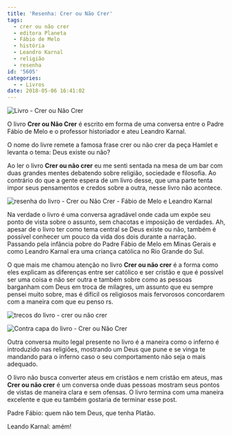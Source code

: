 ```yaml
---
title: 'Resenha: Crer ou Não Crer'
tags:
  - crer ou não crer
  - editora Planeta
  - Fábio de Melo
  - história
  - Leandro Karnal
  - religião
  - resenha
id: '5605'
categories:
  - - Livros
date: 2018-05-06 16:41:02
---
```


![Livro - Crer ou Não Crer](http://natalia.blog.br/wp-content/uploads/2018/04/capa-do-livro-crer-ou-não-crer.jpg)

O livro **Crer ou Não Crer** é escrito em forma de uma conversa entre o Padre Fábio de Melo e o professor historiador e ateu Leandro Karnal.

O nome do livre remete a famosa frase crer ou não crer da peça Hamlet e levanta o tema: Deus existe ou não?

Ao ler o livro **Crer ou não crer** eu me senti sentada na mesa de um bar com duas grandes mentes debatendo sobre religião, sociedade e filosofia. Ao contrário do que a gente espera de um livro desse, que uma parte tenta impor seus pensamentos e credos sobre a outra, nesse livro não acontece.

![resenha do livro - Crer ou Não Crer - Fábio de Melo e Leandro Karnal](http://natalia.blog.br/wp-content/uploads/2018/04/trechos-livro-crer-ou-não-crer-fábio-de-melo-leandro-karnal.jpg)

Na verdade o livro é uma conversa agradável onde cada um expõe seu ponto de vista sobre o assunto, sem chacotas e imposição de verdades. Ah, apesar de o livro ter como tema central se Deus existe ou não, também é possível conhecer um pouco da vida dos dois durante a narração. Passando pela infância pobre do Padre Fábio de Melo em Minas Gerais e como Leandro Karnal era uma criança católica no Rio Grande do Sul.

O que mais me chamou atenção no livro **Crer ou não crer** é a forma como eles explicam as diferenças entre ser católico e ser cristão e que é possível ser uma coisa e não ser outra e também sobre como as pessoas barganham com Deus em troca de milagres, um assunto que eu sempre pensei muito sobre, mas é difícil os religiosos mais fervorosos concordarem com a maneira com que eu penso rs.

![trecos do livro - crer ou não crer](http://natalia.blog.br/wp-content/uploads/2018/04/resenha-livro-crer-ou-não-crer.jpg)

![Contra capa do livro - Crer ou Não Crer](http://natalia.blog.br/wp-content/uploads/2018/04/contra-capa-livro-crer-ou-não-crer.jpg)

Outra conversa muito legal presente no livro é a maneira como o inferno é introduzido nas religiões, mostrando um Deus que pune e se vinga te mandando para o inferno caso o seu comportamento não seja o mais adequado.

O livro não busca converter ateus em cristãos e nem cristão em ateus, mas **Crer ou não crer** é um conversa onde duas pessoas mostram seus pontos de vistas de maneira clara e sem ofensas. O livro termina com uma maneira excelente e que eu também gostaria de terminar esse post.

Padre Fábio: quem não tem Deus, que tenha Platão.

Leando Karnal: amém!